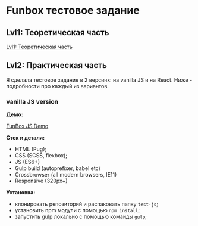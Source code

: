 # Funbox тестовое задание

## Lvl1: Теоретическая часть

[Lvl1: Теоретическая часть](lvl1.md)

## Lvl2: Практическая часть

Я сделала тестовое задание в 2 версиях: на vanilla JS и на React. Ниже - подробности про каждый из вариантов.

### vanilla JS version

**Демо:**

[FunBox JS Demo](http://eisenpar.com/funbox-test-js/)

**Стек и детали:**

* HTML (Pug);
* CSS (SCSS, flexbox);
* JS (ES6+)
* Gulp build (autoprefixer, babel etc)
* Crossbrowser (all modern browsers, IE11)
* Responsive (320px+)

**Установка:**

* клонировать репозиторий и распаковать папку `test-js`;
* установить npm модули с помощью `npm install`;
* запустить gulp локально с помощью команды `gulp`;
